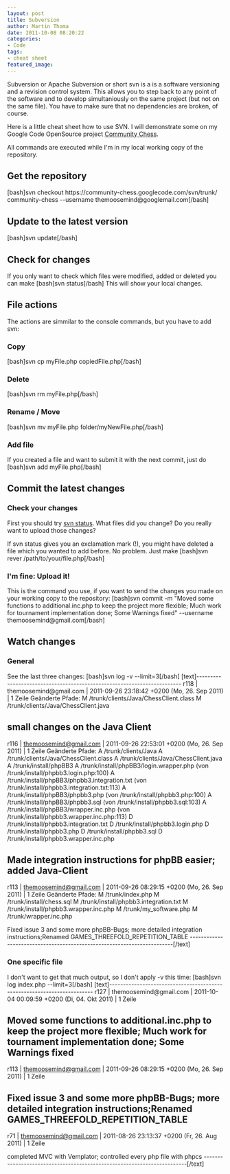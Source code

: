```yaml
---
layout: post
title: Subversion
author: Martin Thoma
date: 2011-10-08 08:20:22
categories: 
- Code
tags: 
- cheat sheet
featured_image: 
---
```

Subversion or Apache Subversion or short svn is a is a software versioning and a revision control system. This allows you to step back to any point of the software and to develop simultaniously on the same project (but not on the same file). You have to make sure that no dependencies are broken, of course.

Here is a little cheat sheet how to use SVN. I will demonstrate some on my Google Code OpenSource project <a href="code.google.com/p/community-chess/">Community Chess</a>.

All commands are executed while I'm in my local working copy of the repository.

<h2>Get the repository</h2>
[bash]svn checkout https://community-chess.googlecode.com/svn/trunk/ community-chess --username themoosemind@googlemail.com[/bash]

<h2>Update to the latest version</h2>
[bash]svn update[/bash]

<h2>Check for changes</h2>
If you only want to check which files were modified, added or deleted you can make 
[bash]svn status[/bash]
This will show your local changes.

<h2>File actions</h2>
The actions are simmilar to the console commands, but you have to add svn:
<h3>Copy</h3>
[bash]svn cp myFile.php copiedFile.php[/bash]
<h3>Delete</h3>
[bash]svn rm myFile.php[/bash]
<h3>Rename / Move</h3>
[bash]svn mv myFile.php folder/myNewFile.php[/bash]

<h3>Add file</h3>
If you created a file and want to submit it with the next commit, just do
[bash]svn add myFile.php[/bash]

<h2>Commit the latest changes</h2>
<h3>Check your changes</h3>
First you should try <a href="#Check_for_changes-3">svn status</a>. What files did you change? Do you really want to upload those changes?

If svn status gives you an exclamation mark (!), you might have deleted a file which you wanted to add before. No problem. Just make
[bash]svn rever /path/to/your/file.php[/bash]

<h3>I'm fine: Upload it!</h3>
This is the command you use, if you want to send the changes you made on your working copy to the repository:
[bash]svn commit -m &quot;Moved some functions to additional.inc.php to keep the project more flexible; Much work for tournament implementation done; Some Warnings fixed&quot; --username themoosemind@gmail.com[/bash]

<h2>Watch changes</h2>
<h3>General</h3>
See the last three changes:
[bash]svn log -v --limit=3[/bash]
[text]------------------------------------------------------------------------
r118 | themoosemind@gmail.com | 2011-09-26 23:18:42 +0200 (Mo, 26. Sep 2011) | 1 Zeile
Geänderte Pfade:
   M /trunk/clients/Java/ChessClient.class
   M /trunk/clients/Java/ChessClient.java

small changes on the Java Client
------------------------------------------------------------------------
r116 | themoosemind@gmail.com | 2011-09-26 22:53:01 +0200 (Mo, 26. Sep 2011) | 1 Zeile
Geänderte Pfade:
   A /trunk/clients/Java
   A /trunk/clients/Java/ChessClient.class
   A /trunk/clients/Java/ChessClient.java
   A /trunk/install/phpBB3
   A /trunk/install/phpBB3/login.wrapper.php (von /trunk/install/phpbb3.login.php:100)
   A /trunk/install/phpBB3/phpbb3.integration.txt (von /trunk/install/phpbb3.integration.txt:113)
   A /trunk/install/phpBB3/phpbb3.php (von /trunk/install/phpbb3.php:100)
   A /trunk/install/phpBB3/phpbb3.sql (von /trunk/install/phpbb3.sql:103)
   A /trunk/install/phpBB3/wrapper.inc.php (von /trunk/install/phpbb3.wrapper.inc.php:113)
   D /trunk/install/phpbb3.integration.txt
   D /trunk/install/phpbb3.login.php
   D /trunk/install/phpbb3.php
   D /trunk/install/phpbb3.sql
   D /trunk/install/phpbb3.wrapper.inc.php

Made integration instructions for phpBB easier; added Java-Client
------------------------------------------------------------------------
r113 | themoosemind@gmail.com | 2011-09-26 08:29:15 +0200 (Mo, 26. Sep 2011) | 1 Zeile
Geänderte Pfade:
   M /trunk/index.php
   M /trunk/install/chess.sql
   M /trunk/install/phpbb3.integration.txt
   M /trunk/install/phpbb3.wrapper.inc.php
   M /trunk/my_software.php
   M /trunk/wrapper.inc.php

Fixed issue 3 and some more phpBB-Bugs; more detailed integration instructions;Renamed GAMES_THREEFOLD_REPETITION_TABLE
------------------------------------------------------------------------[/text]

<h3>One specific file</h3>
I don't want to get that much output, so I don't apply -v this time:
[bash]svn log index.php --limit=3[/bash]
[text]------------------------------------------------------------------------
r127 | themoosemind@gmail.com | 2011-10-04 00:09:59 +0200 (Di, 04. Okt 2011) | 1 Zeile

Moved some functions to additional.inc.php to keep the project more flexible; Much work for tournament implementation done; Some Warnings fixed
------------------------------------------------------------------------
r113 | themoosemind@gmail.com | 2011-09-26 08:29:15 +0200 (Mo, 26. Sep 2011) | 1 Zeile

Fixed issue 3 and some more phpBB-Bugs; more detailed integration instructions;Renamed GAMES_THREEFOLD_REPETITION_TABLE
------------------------------------------------------------------------
r71 | themoosemind@gmail.com | 2011-08-26 23:13:37 +0200 (Fr, 26. Aug 2011) | 1 Zeile

completed MVC with Vemplator; controlled every php file with phpcs
------------------------------------------------------------------------[/text]
